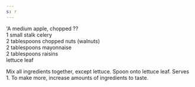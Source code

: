 ```yaml
---
s: r
---
```


'A medium apple, chopped ??  
1 small stalk celery  
2 tablespoons chopped nuts (walnuts)  
2 tablespoons mayonnaise  
2 tablespoons raisins  
lettuce leaf  

Mix all ingredients together, except lettuce. Spoon onto lettuce leaf. Serves 1. To make more, 
increase amounts of ingredients to taste.